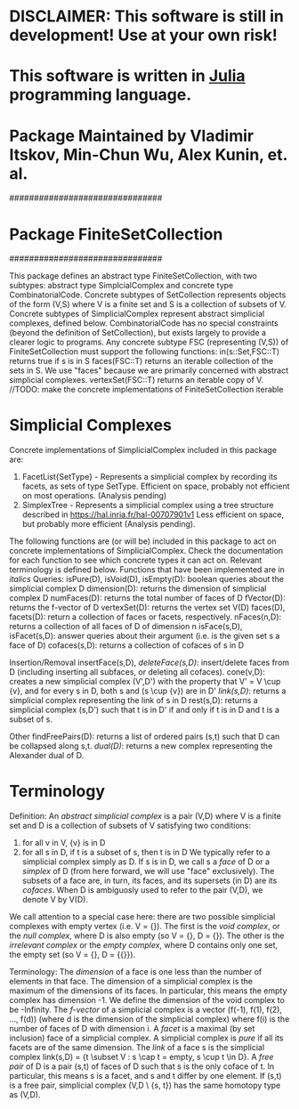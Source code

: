 # DISCLAIMER: This software is still in development! Use at your own risk!
# This software is written in [Julia](http://julialang.org) programming language.
# Package Maintained by Vladimir Itskov, Min-Chun Wu, Alex Kunin, et. al.

###############################
# Package FiniteSetCollection #
###############################

This package defines an abstract type FiniteSetCollection, with two subtypes:
abstract type SimplcialComplex and concrete type CombinatorialCode. Concrete
subtypes of SetCollection represents objects of the form (V,S)  where V is a
finite set and S is a collection of subsets of V. Concrete subtypes of
SimplicialComplex represent abstract simplicial complexes, defined below.
CombinatorialCode has no special constraints (beyond the definition of
SetCollection), but exists largely to provide a clearer logic to programs. Any
concrete subtype FSC (representing (V,S)) of FiniteSetCollection must support
the following functions:
  in(s::Set,FSC::T) returns true if s is in S
  faces(FSC::T) returns an iterable collection of the sets in S. We use "faces"
because we are primarily concerned with abstract simplicial complexes.
  vertexSet(FSC::T) returns an iterable copy of V.
  //TODO: make the concrete implementations of FiniteSetCollection iterable

# Simplicial Complexes

Concrete implementations of SimplicialComplex included in this package are:
  1. FacetList{SetType} - Represents a simplicial complex by recording its
     facets, as sets of type SetType. Efficient on space, probably not
     efficient on most operations. (Analysis pending)
  2. SimplexTree - Represents a simplicial complex using a tree structure
     described in https://hal.inria.fr/hal-00707901v1 Less efficient on space,
     but probably more efficient (Analysis pending).

The following functions are (or will be) included in this package to act on
concrete implementations of SimplicialComplex. Check the documentation for each
function to see which concrete types it can act on. Relevant terminology is
defined below. Functions that have been implemented are in _italics_
Queries:
  isPure(D), isVoid(D), isEmpty(D): boolean queries about the simplicial complex D
  dimension(D): returns the dimension of simplicial complex D
  numFaces(D): returns the total number of faces of D
  fVector(D): returns the f-vector of D
  vertexSet(D): returns the vertex set V(D)
  faces(D), facets(D): return a collection of faces or facets, respectively.
  nFaces(n,D): returns a collection of all faces of D of dimension n
  isFace(s,D), isFacet(s,D): answer queries about their argument (i.e. is the given set s a face of D)
  cofaces(s,D): returns a collection of cofaces of s in D

Insertion/Removal
  insertFace(s,D), _deleteFace(s,D)_: insert/delete faces from D (including inserting all subfaces, or deleting all cofaces).
  cone(v,D): creates a new simplicial complex (V',D') with the property that V' = V \cup {v}, and for every s in D, both s and (s \cup {v}) are in D'
  _link(s,D)_: returns a simplicial complex representing the link of s in D
  rest(s,D): returns a simplicial complex (s,D') such that t is in D' if and only if t is in D and t is a subset of s.

Other
  findFreePairs(D): returns a list of ordered pairs (s,t) such that D can be collapsed along s,t.
  _dual(D)_: returns a new complex representing the Alexander dual of D.


# Terminology
Definition: An _abstract simplicial complex_ is a pair (V,D) where V is a
finite set and D is a collection of subsets of V satisfying two conditions:
  1. for all v in V, {v} is in D
  2. for all s in D, if t is a subset of s, then t is in D
  We typically refer to a simplicial complex simply as D. If s is in D, we call
s a _face_ of D or a _simplex_ of D (from here forward, we will use "face"
exclusively). The subsets of a face are, in turn, its faces, and its supersets
(in D) are its _cofaces_. When D is ambiguosly used to refer to the pair (V,D),
we denote V by V(D).

We call attention to a special case here: there are two possible simplicial
complexes with empty vertex (i.e. V = {}). The first is the _void complex_, or
the _null complex_, where D is also empty (so V = {}, D = {}). The other is the
_irrelevant complex_ or the _empty complex_, where D contains only one set, the
empty set (so V = {}, D = {{}}).




Terminology:
  The _dimension_ of a face is one less than the number of elements in that face. The dimension of a simplicial complex is the maximum of the dimensions of its faces. In particular, this means the empty complex has dimension -1. We define the dimension of the void complex to be -Infinity. The _f-vector_ of a simplicial complex is a vector (f(-1), f(1), f(2), ..., f(d)) (where d is the dimension of the simplicial complex) where f(i) is the number of faces of D with dimension i.
  A _facet_ is a maximal (by set inclusion) face of a simplicial complex. A simplicial complex is _pure_ if all its facets are of the same dimension.
  The _link_ of a face s is the simplicial complex link(s,D) = {t \subset V : s \cap t = empty, s \cup t \in D}.
  A _free pair_ of D is a pair (s,t) of faces of D such that s is the only coface of t. In particular, this means s is a facet, and s and t differ by one element. If (s,t) is a free pair, simplicial complex (V,D \ {s, t}) has the same homotopy type as (V,D).
